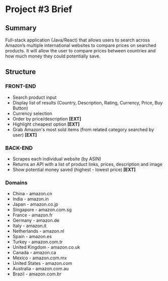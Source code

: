 # Project #3 Brief

## Summary
Full-stack application (Java/React) that allows users to search across Amazon’s multiple international websites to compare prices on searched products. It will allow the user to compare prices between countries and how much money they could potentially save.

## Structure

### FRONT-END
* Search product input
* Display list of results (Country, Description, Rating, Currency, Price, Buy Button)
* Currency selection
* Order by price/description **[EXT]**
* Highlight cheapest option **[EXT]**
* Grab Amazon's most sold items (from related category searched by user) **[EXT]**

### BACK-END
* Scrapes each individual website (by ASIN)
* Returns an API with a list of product links, prices, description and image
* Show potential money saved (highest - lowest price) **[EXT]**

### Domains
* China - amazon.cn
* India	- amazon.in
* Japan	- amazon.co.jp
* Singapore	- amazon.com.sg
* France - amazon.fr
* Germany	- amazon.de
* Italy - amazon.it
* Netherlands	- amazon.nl
* Spain	- amazon.es
* Turkey - amazon.com.tr
* United Kingdom - amazon.co.uk
* Canada - amazon.ca
* Mexico - amazon.com.mx
* United States	- amazon.com
* Australia	- amazon.com.au
* Brazil - amazon.com.br


